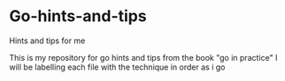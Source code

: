 # Go-hints-and-tips
Hints and tips for me

This is my repository for go hints and tips from the book "go in practice"
I will be labelling each file with the technique in order as i go

